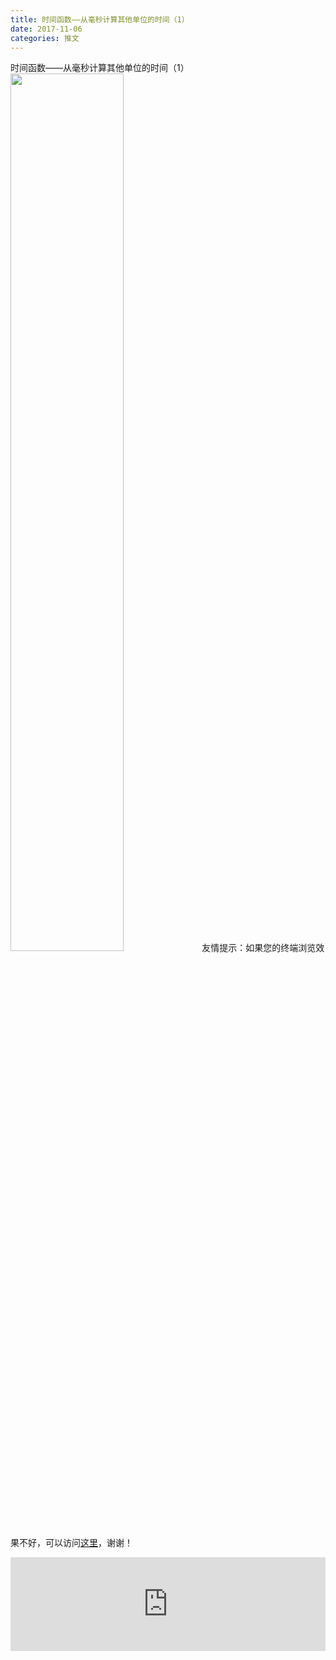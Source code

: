 ```yaml
---
title: 时间函数——从毫秒计算其他单位的时间（1）
date: 2017-11-06
categories: 推文
---
```

时间函数——从毫秒计算其他单位的时间（1）
<img src="http://mmbiz.qpic.cn/mmbiz_jpg/ACviaWTBFxhZJw9P3JmZ6t9JUz4B50I5gfoYjibiccR37iasFuWWCpnw0wdlB5OnIY3oGnUO7bMtGNUD2eicqwszANw/0?wx_fmt=jpeg" style="width: 60%; height: auto;"/><!--more-->
友情提示：如果您的终端浏览效果不好，可以访问[这里](https://stata-club.github.io/stata_article/2017-11-06.html)，谢谢！
<iframe src="https://stata-club.github.io/stata_article/2017-11-06.html" id="iframepage" frameborder="0" scrolling="no" marginheight="0" marginwidth="0" width="100%" onLoad="iFrameHeight()"></iframe>
<script type="text/javascript" language="javascript">
function iFrameHeight() {
var ifm= document.getElementById("iframepage");
var subWeb = document.frames ? document.frames["iframepage"].document : ifm.contentDocument;   
if(ifm != null && subWeb != null) {
 ifm.height = subWeb.body.scrollHeight;
} 
} 
</script> 
